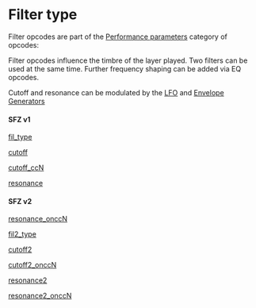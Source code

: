 ---
---
# Filter type

Filter opcodes are part of the [Performance parameters](/categories/performance_parameters)
category of opcodes:

Filter opcodes influence the timbre of the layer played. Two filters can be used
at the same time. Further frequency shaping can be added via EQ opcodes.

Cutoff and resonance can be modulated by the [LFO](/types/lfo) and
[Envelope Generators](/types/envelope_generators)

#### SFZ v1

[fil_type](/opcodes/fil_type)

[cutoff](/opcodes/cutoff)

[cutoff_ccN](/opcodes/cutoff_ccN)

[resonance](/opcodes/resonance)

#### SFZ v2

[resonance_onccN](/opcodes/resonance)

[fil2_type](/opcodes/fil2_type)

[cutoff2](/opcodes/cutoff2)

[cutoff2_onccN](/opcodes/cutoff2)

[resonance2](/opcodes/resonance2)

[resonance2_onccN](/opcodes/resonance2)
